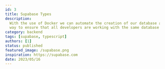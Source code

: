 ```yaml
---
id: 3
title: Supabase Types
description:
  With the use of Docker we can automate the creation of our database and schema. This is a great
  way to ensure that all developers are working with the same database structure.
category: backend
tags: [supabase, typescript]
authors: [1]
status: published
featured_image: /supabase.png
inspiration: https://supabase.com
date: 2023/05/16
---
```

